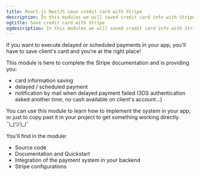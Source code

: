 ```yaml
---
title: React.js NestJS save credit card with Stripe
description: In this modules we will saved credit card info with Stripe in order to add scheduled or delayed payment in your React.js and NestJS project.
ogtitle: Save credit card with Stripe
ogdescription: In this modules we will saved credit card info with Stripe in order to add scheduled or delayed payment in your React.js and NestJS project.
---
```


If you want to execute delayed or scheduled payments in your app, you'll have to save client's card and you're at the right place! 

This module is here to complete the Stripe documentation and is providing you:
- card information saving
- delayed / scheduled payment
- notification by mail when delayed payment failed (3DS authentication asked another time, no cash available on client's account...)

You can use this module to learn how to implement the system in your app, or just to copy past it in your project to get something working directly. ¯&#92;&#95;(ツ)&#95;/¯

You'll find in the module: 
- Source code
- Documentation and Quickstart
- Integration of the payment system in your backend
- Stripe configurations